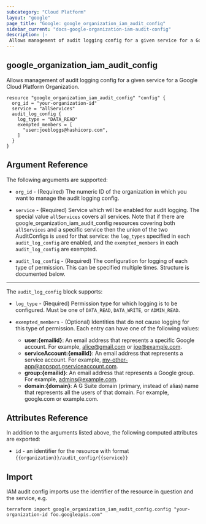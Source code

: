 ```yaml
---
subcategory: "Cloud Platform"
layout: "google"
page_title: "Google: google_organization_iam_audit_config"
sidebar_current: "docs-google-organization-iam-audit-config"
description: |-
 Allows management of audit logging config for a given service for a Google Cloud Platform Organization.
---
```


## google\_organization\_iam\_audit\_config

Allows management of audit logging config for a given service for a Google Cloud Platform Organization.

```hcl
resource "google_organization_iam_audit_config" "config" {
  org_id = "your-organization-id"
  service = "allServices"
  audit_log_config {
    log_type = "DATA_READ"
    exempted_members = [
      "user:joebloggs@hashicorp.com",
    ]
  }
}
```

## Argument Reference

The following arguments are supported:

* `org_id` - (Required) The numeric ID of the organization in which you want to manage the audit logging config.

* `service` - (Required) Service which will be enabled for audit logging.  The special value `allServices` covers all services.  Note that if there are google\_organization\_iam\_audit\_config resources covering both `allServices` and a specific service then the union of the two AuditConfigs is used for that service: the `log_types` specified in each `audit_log_config` are enabled, and the `exempted_members` in each `audit_log_config` are exempted.

* `audit_log_config` - (Required) The configuration for logging of each type of permission.  This can be specified multiple times.  Structure is documented below.

---

The `audit_log_config` block supports:

* `log_type` - (Required) Permission type for which logging is to be configured.  Must be one of `DATA_READ`, `DATA_WRITE`, or `ADMIN_READ`.

* `exempted_members` - (Optional) Identities that do not cause logging for this type of permission.
  Each entry can have one of the following values:
  * **user:{emailid}**: An email address that represents a specific Google account. For example, alice@gmail.com or joe@example.com.
  * **serviceAccount:{emailid}**: An email address that represents a service account. For example, my-other-app@appspot.gserviceaccount.com.
  * **group:{emailid}**: An email address that represents a Google group. For example, admins@example.com.
  * **domain:{domain}**: A G Suite domain (primary, instead of alias) name that represents all the users of that domain. For example, google.com or example.com.

## Attributes Reference

In addition to the arguments listed above, the following computed attributes are exported:

* `id` - an identifier for the resource with format `{{organization}}/audit_config/{{service}}`

## Import
IAM audit config imports use the identifier of the resource in question and the service, e.g.

```
terraform import google_organization_iam_audit_config.config "your-organization-id foo.googleapis.com"
```
